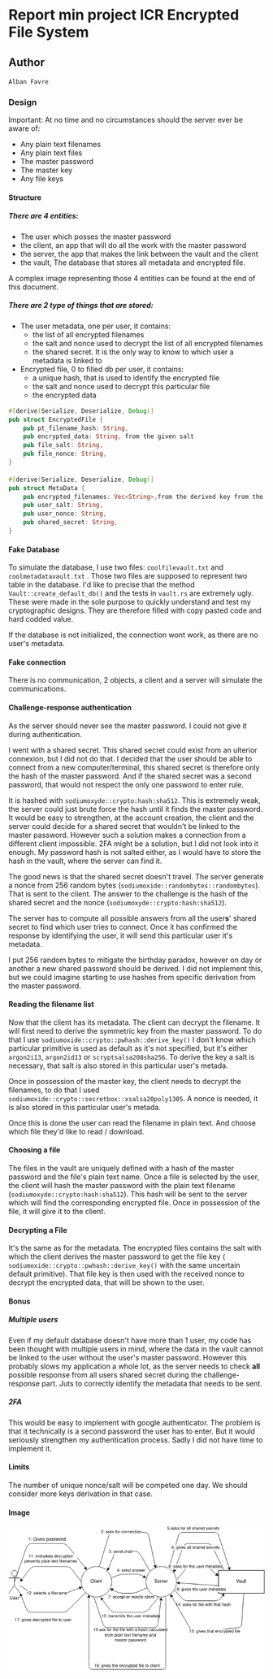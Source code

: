 # Report min project ICR Encrypted File System

## Author

```
Alban Favre
```

### Design

Important: At no time and no circumstances should the server ever be aware of:

- Any plain text filenames
- Any plain text files
- The master password
- The master key
- Any file keys

#### Structure

##### There are 4 entities:

- The user which posses the master password
- the client, an app that will do all the work with the master password
- the server, the app that makes the link between the vault and the client
- the vault, The database that stores all metadata and encrypted file.

A complex image representing those 4 entities can be found at the end of this document.

##### There are 2 type of things that are stored:

- The user metadata, one per user, it contains:
  - the list of all encrypted filenames
  - the salt and nonce used to decrypt the list of all encrypted filenames
  - the shared secret. It is the only way to know to which user a metadata is linked to
- Encrypted file, 0 to filled db per user, it contains:
  - a unique hash, that is used to identify the encrypted file
  - the salt and nonce used to decrypt this particular file
  - the encrypted data

```rust
#[derive(Serialize, Deserialize, Debug)]
pub struct EncryptedFile {
    pub pt_filename_hash: String,
    pub encrypted_data: String, from the given salt
    pub file_salt: String,
    pub file_nonce: String,
}

#[derive(Serialize, Deserialize, Debug)]
pub struct MetaData {
    pub encrypted_filenames: Vec<String>,from the derived key from the given salt
    pub user_salt: String,
    pub user_nonce: String, 
    pub shared_secret: String,
}
```

#### Fake Database

To simulate the database, I use two files: `coolfilevault.txt` and `coolmetadatavault.txt` . Those two files are supposed to represent two table in the database. I'd like to precise that the method `Vault::create_default_db()` and the tests in `vault.rs` are extremely ugly. These were made in the sole purpose to quickly understand and test my cryptographic designs. They are therefore filled with copy pasted code and hard codded value.

If the database is not initialized, the connection wont work, as there are no user's metadata.

#### Fake connection

There is no communication, 2 objects, a client and a server will simulate the communications.

#### Challenge-response authentication

As the server should never see the master password. I could not give it during authentication.

I went with a shared secret. This shared secret could exist from an ulterior connexion, but I did not do that.  I decided that the user should be able to connect from a new computer/terminal, this shared secret is therefore only the hash of the master password. And if the shared secret was a second password, that would not respect the only one password to enter rule.

It is hashed with `sodiumoxyde::crypto:hash:sha512`. This is extremely weak, the server could just brute force the hash until it finds the master password. It would be easy to strengthen, at the account creation, the client and the server could decide for a shared secret that wouldn't be linked to the master password. However such a solution makes a connection from a different client impossible. 2FA might be a solution, but I did not look into it enough. My password hash is not salted either, as I would have to store the hash in the vault, where the server can find it.

The good news is that the shared secret doesn't travel. The server generate a nonce from 256 random bytes (`sodiumoxide::randombytes::randombytes`). That is sent to the client. The answer to the challenge is the hash of the shared secret and the nonce (`sodiumoxyde::crypto:hash:sha512`).

The server has to compute all possible answers from all the user**s**' shared secret to find which user tries to connect. Once it has confirmed the response by identifying the user, it will send this particular user it's metadata.

I put 256 random bytes to mitigate the birthday paradox, however on day or another a new shared password should be derived. I did not implement this, but we could imagine starting to use hashes from specific derivation from the master password. 

#### Reading the filename list

Now that the client has its metadata. The client can decrypt the filename. It will first need to derive the symmetric key from the master password. To do that I use `sodiumoxide::crypto::pwhash::derive_key()` I  don't know which particular primitive is used as default as it's not specified, but it's either `argon2i13`, `argon2id13` or `scryptsalsa208sha256`. To derive the key a salt is necessary, that salt is also stored in this particular user's metada.

Once in possession of the master key, the client needs to decrypt the filenames, to do that I used `sodiumoxide::crypto::secretbox::xsalsa20poly1305`. A nonce is needed, it is also stored in this particular user's metada.

Once this is done the user can read the filename in plain text. And choose which file they'd like to read / download.

#### Choosing a file

The files in the vault are uniquely defined with a hash of the master password and the file's plain text name. Once a file is selected by the user, the client will hash the master password with the plain text filename (`sodiumoxyde::crypto:hash:sha512`). This hash will be sent to the server which will find the corresponding encrypted file. Once in possession of the file, it will give it to the client.

#### Decrypting a File

It's the same as for the metadata. The encrypted files contains the salt with which the client derives the master password to get the file key ( `sodiumoxide::crypto::pwhash::derive_key()` with the same uncertain default primitive). That file key is then used with the received nonce to decrypt the encrypted data, that will be shown to the user.

#### Bonus

##### Multiple users

Even if my default database doesn't have more than 1 user, my code has been thought with multiple users in mind, where the data in the vault cannot be linked to the user without the user's master password. However this probably slows my application a whole lot, as the server needs to check **all** possible response from all users shared secret during the challenge-response part. Juts to correctly identify the metadata that needs to be sent.

##### 2FA

This would be easy to implement with google authenticator. The problem is that it technically is a second password the user has to enter. But it would seriously strengthen my authentication process. Sadly I did not have time to implement it.

#### Limits

The number of unique nonce/salt will be competed one day. We should consider more keys derivation in that case.

#### Image

![EVERYTHING!!!!](img/dense.png)